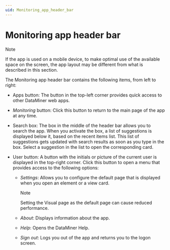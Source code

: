 ```yaml
---
uid: Monitoring_app_header_bar
---
```


# Monitoring app header bar

> [!NOTE]
> If the app is used on a mobile device, to make optimal use of the available space on the screen, the app layout may be different from what is described in this section.

The Monitoring app header bar contains the following items, from left to right:

<!-- TODO: add screenshot header bar with numbered items, so we can change the text on this page to refer to the numbers -->

- Apps button: The button in the top-left corner provides quick access to other DataMiner web apps.

- *Monitoring* button: Click this button to return to the main page of the app at any time.

- Search box: The box in the middle of the header bar allows you to search the app. When you activate the box, a list of suggestions is displayed below it, based on the recent items list. This list of suggestions gets updated with search results as soon as you type in the box. Select a suggestion in the list to open the corresponding card.

- User button: A button with the initials or picture of the current user is displayed in the top-right corner. Click this button to open a menu that provides access to the following options:

  - *Settings*: Allows you to configure the default page that is displayed when you open an element or a view card.

    > [!NOTE]
    > Setting the Visual page as the default page can cause reduced performance.

  - *About*: Displays information about the app.

  - *Help*: Opens the DataMiner Help.

  - *Sign out*: Logs you out of the app and returns you to the logon screen.
